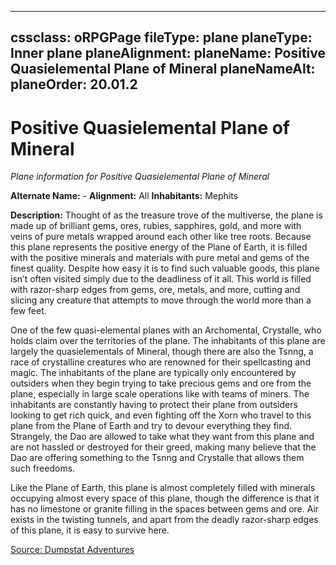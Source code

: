 
---
cssclass: oRPGPage
fileType: plane
planeType: Inner plane
planeAlignment: 
planeName: Positive Quasielemental Plane of Mineral
planeNameAlt: 
planeOrder: 20.01.2
---
# Positive Quasielemental Plane of Mineral
*Plane information for Positive Quasielemental Plane of Mineral*

**Alternate Name:** - 
**Alignment:** All
**Inhabitants:** Mephits

**Description:** Thought of as the treasure trove of the multiverse, the plane is made up of brilliant gems, ores, rubies, sapphires, gold, and more with veins of pure metals wrapped around each other like tree roots. Because this plane represents the positive energy of the Plane of Earth, it is filled with the positive minerals and materials with pure metal and gems of the finest quality. Despite how easy it is to find such valuable goods, this plane isn’t often visited simply due to the deadliness of it all. This world is filled with razor-sharp edges from gems, ore, metals, and more, cutting and slicing any creature that attempts to move through the world more than a few feet.

One of the few quasi-elemental planes with an Archomental, Crystalle, who holds claim over the territories of the plane. The inhabitants of this plane are largely the quasielementals of Mineral, though there are also the Tsnng, a race of crystalline creatures who are renowned for their spellcasting and magic. The inhabitants of the plane are typically only encountered by outsiders when they begin trying to take precious gems and ore from the plane, especially in large scale operations like with teams of miners. The inhabitants are constantly having to protect their plane from outsiders looking to get rich quick, and even fighting off the Xorn who travel to this plane from the Plane of Earth and try to devour everything they find. Strangely, the Dao are allowed to take what they want from this plane and are not hassled or destroyed for their greed, making many believe that the Dao are offering something to the Tsnng and Crystalle that allows them such freedoms.

Like the Plane of Earth, this plane is almost completely filled with minerals occupying almost every space of this plane, though the difference is that it has no limestone or granite filling in the spaces between gems and ore. Air exists in the twisting tunnels, and apart from the deadly razor-sharp edges of this plane, it is easy to survive here.



[Source: Dumpstat Adventures](https://dumpstatadventures.com/the-gm-is-always-right/the-planes-positive-quasi-elemental-planes)